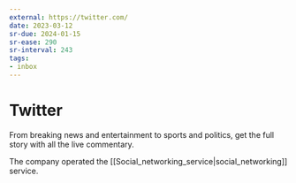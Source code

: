 ```yaml
---
external: https://twitter.com/
date: 2023-03-12
sr-due: 2024-01-15
sr-ease: 290
sr-interval: 243
tags:
- inbox
---
```


# Twitter

From breaking news and entertainment to sports and politics, get the full story
with all the live commentary.

The company operated the [[Social_networking_service|social_networking]]
service.
